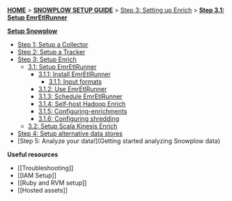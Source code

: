[**HOME**](Home) > [**SNOWPLOW SETUP GUIDE**](Setting-up-Snowplow) > [Step 3: Setting up Enrich](Setting-up-enrich) > [**Step 3.1: Setup EmrEtlRunner**](setting-up-EmrEtlRunner)  

[**Setup Snowplow**](Setting-up-Snowplow)  

- [Step 1: Setup a Collector](setting-up-a-collector)  
- [Step 2: Setup a Tracker](setting-up-a-tracker)  
- [Step 3: Setup Enrich](setting-up-enrich)  
  - [3.1: Setup EmrEtlRunner](setting-up-EmrEtlrunner)  
    - [3.1.1: Install EmrEtlRunner](1-Installing-EmrEtlRunner)  
      - [3.1.1: Input formats](EmrEtlRunner-Input-Formats)
    - [3.1.2: Use EmrEtlRunner](2-Using-EmrEtlRunner)  
    - [3.1.3: Schedule EmrEtlRunner](3-Scheduling-EmrEtlRunner)  
    - [3.1.4: Self-host Hadoop Enrich](4-Self-hosting-Hadoop-Enrich)  
    - [3.1.5: Configuring-enrichments](5-Configuring-enrichments)  
    - [3.1.6: Configuring shredding](6-Configuring-shredding)  
  - [3.2: Setup Scala Kinesis Enrich](setting-up-scala-kinesis-enrich)
- [Step 4: Setup alternative data stores](setting-up-alternative-data-stores)  
- [Step 5: Analyze your data!](Getting started analyzing Snowplow data)  

**Useful resources**  

- [[Troubleshooting]]  
- [[IAM Setup]]  
- [[Ruby and RVM setup]]  
- [[Hosted assets]]  
